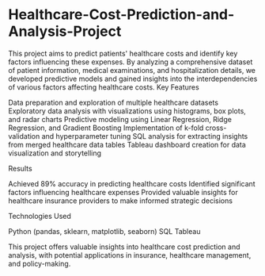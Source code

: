 # Healthcare-Cost-Prediction-and-Analysis-Project
This project aims to predict patients' healthcare costs and identify key factors influencing these expenses. By analyzing a comprehensive dataset of patient information, medical examinations, and hospitalization details, we developed predictive models and gained insights into the interdependencies of various factors affecting healthcare costs.
Key Features

Data preparation and exploration of multiple healthcare datasets
Exploratory data analysis with visualizations using histograms, box plots, and radar charts
Predictive modeling using Linear Regression, Ridge Regression, and Gradient Boosting
Implementation of k-fold cross-validation and hyperparameter tuning
SQL analysis for extracting insights from merged healthcare data tables
Tableau dashboard creation for data visualization and storytelling

Results

Achieved 89% accuracy in predicting healthcare costs
Identified significant factors influencing healthcare expenses
Provided valuable insights for healthcare insurance providers to make informed strategic decisions

Technologies Used

Python (pandas, sklearn, matplotlib, seaborn)
SQL
Tableau

This project offers valuable insights into healthcare cost prediction and analysis, with potential applications in insurance, healthcare management, and policy-making.
